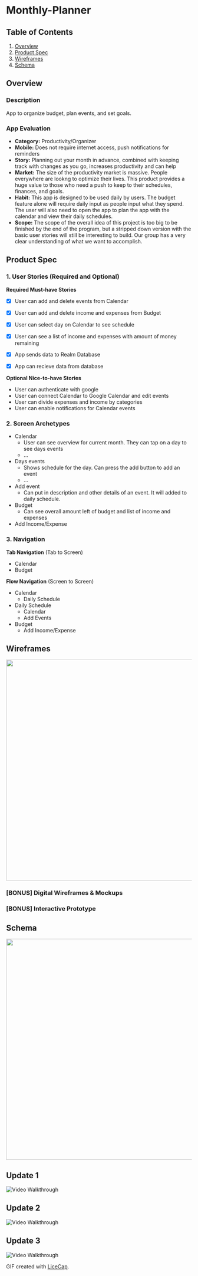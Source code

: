 # Monthly-Planner

## Table of Contents
1. [Overview](#Overview)
1. [Product Spec](#Product-Spec)
1. [Wireframes](#Wireframes)
2. [Schema](#Schema)

## Overview
### Description
App to organize budget, plan events, and set goals.

### App Evaluation
- **Category:** Productivity/Organizer
- **Mobile:** Does not require internet access, push notifications for reminders
- **Story:** Planning out your month in advance, combined with keeping track with changes as you go, increases productivity
             and can help
- **Market:** The size of the productivity market is massive. People everywhere are lookng to optimize their lives. This product provides
              a huge value to those who need a push to keep to their schedules, finances, and goals.
- **Habit:** This app is designed to be used daily by users. The budget feature alone will require daily input as people input what they 
             spend. The user will also need to open the app to plan the app with the calendar and view their daily schedules. 
- **Scope:** The scope of the overall idea of this project is too big to be finished by the end of the program, but a stripped down version
             with the basic user stories will still be interesting to build. Our group has a very clear understanding of what we want to accomplish.

## Product Spec

### 1. User Stories (Required and Optional)

**Required Must-have Stories**

- [X]  User can add and delete events from Calendar
- [X] User can add and delete income and expenses from Budget
- [X] User can select day on Calendar to see schedule
- [X] User can see a list of income and expenses with amount of money remaining
- [X] App sends data to Realm Database
- [X] App can recieve data from database


**Optional Nice-to-have Stories**

* User can authenticate with google
* User can connect Calendar to Google Calendar and edit events
* User can divide expenses and income by categories
* User can enable notifications for Calendar events

### 2. Screen Archetypes

* Calendar
   * User can see overview for current month. They can tap on a day to see days events
   * ...
* Days events
   * Shows schedule for the day. Can press the add button to add an event
   * ...
* Add event
  * Can put in description and other details of an event. It will added to daily schedule.
* Budget 
  * Can see overall amount left of budget and list of income and expenses
* Add Income/Expense

### 3. Navigation

**Tab Navigation** (Tab to Screen)

* Calendar
* Budget

**Flow Navigation** (Screen to Screen)

* Calendar
   * Daily Schedule
* Daily Schedule
   * Calendar
   * Add Events
* Budget
  * Add Income/Expense

## Wireframes
<img src="wireframe.jpg" width=600>

### [BONUS] Digital Wireframes & Mockups

### [BONUS] Interactive Prototype

## Schema 
<img src="Schema.jpeg" width=600>

## Update 1
<img src='walkthrough1.gif' title='Video Walkthrough' width='' alt='Video Walkthrough' />

## Update 2
<img src='walkthrough2.gif' title='Video Walkthrough' width='' alt='Video Walkthrough' />

## Update 3
<img src='walkthrough3.gif' title='Video Walkthrough' width='' alt='Video Walkthrough' />

GIF created with [LiceCap](http://www.cockos.com/licecap/).

